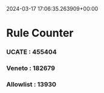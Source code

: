 2024-03-17 17:06:35.263909+00:00
# Rule Counter 
 ### UCATE : 455404

 ### Veneto : 182679

 ### Allowlist : 13930